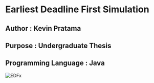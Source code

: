 # Earliest Deadline First Simulation
## Author : Kevin Pratama
## Purpose : Undergraduate Thesis
## Programming Language : Java
![EDF](https://i.imgur.com/LjBfX5M.png "EDF Screenshot")x